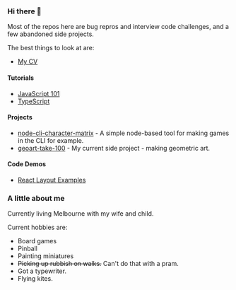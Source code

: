 ### Hi there 👋

Most of the repos here are bug repros and interview code challenges, and a few abandoned side projects. 

The best things to look at are: 

- [My CV](https://github.com/dwjohnston/cv) 

#### Tutorials 

- [JavaScript 101](https://github.com/dwjohnston/javascript-101)
- [TypeScript](https://github.com/dwjohnston/ts-tutorial-series) 

#### Projects

- [node-cli-character-matrix](https://github.com/dwjohnston/node-cli-character-matrix) - A simple node-based tool for making games in the CLI for example. 
- [geoart-take-100](https://github.com/dwjohnston/geoart-take-100) - My current side project - making geometric art.

#### Code Demos

- [React Layout Examples](https://github.com/dwjohnston/react-layout-approaches)


### A little about me 

Currently living Melbourne with my wife and child.

Current hobbies are: 

- Board games
- Pinball 
- Painting miniatures
- ~~Picking up rubbish on walks.~~ Can't do that with a pram. 
- Got a typewriter. 
- Flying kites. 

